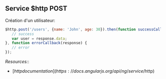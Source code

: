 ## Service $http POST

Création d'un utilisateur:

 ``` js 
$http.post('/users', {name: 'John', age: 30}).then(function successCallback(response) {
    // success
    var user = response.data;
}, function errorCallback(response) {
    // error
});
 ```
 
 *Resources:*:
 * [$http documentation](https://docs.angularjs.org/api/ng/service/$http)
 
